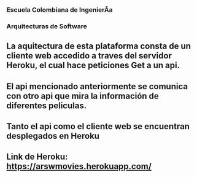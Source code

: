 ### Escuela Colombiana de IngenierÃ­a

### Arquitecturas de Software


## La aquitectura de esta plataforma consta de un cliente web accedido a traves del servidor Heroku, el cual hace peticiones Get a un api.
## El api mencionado anteriormente se comunica con otro api que mira la información de diferentes peliculas.
## Tanto el api como el cliente web se encuentran desplegados en Heroku
## Link de Heroku:  https://arswmovies.herokuapp.com/
